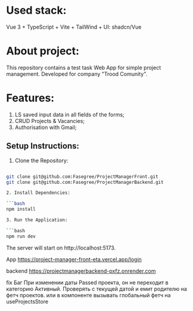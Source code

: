 # Used stack:

Vue 3 + TypeScript + Vite + TailWind + UI: shadcn/Vue

# About project:

This repository contains a test task Web App for simple project management. Developed for company "Trood Comunity".

# Features:

1. LS saved input data in all fields of the forms;
2. CRUD Projects & Vacancies;
3. Authorisation with Gmail;

## Setup Instructions:

1. Clone the Repository:

````bash

git clone git@github.com:Fasegree/ProjectManagerFront.git
git clone git@github.com:Fasegree/ProjectManagerBackend.git

2. Install Dependencies:

```bash
npm install

3. Run the Application:

```bash
npm run dev

````

The server will start on http://localhost:5173.

App
https://project-manager-front-eta.vercel.app/login

backend
https://projectmanagerbackend-pxfz.onrender.com

fix Баг
При изменении даты Passed проекта, он не переходит в категорию Активный. Проверять с текущей датой и емит родителю на фетч проектов. или в компоненте вызывать глобальный фетч на useProjectsStore
